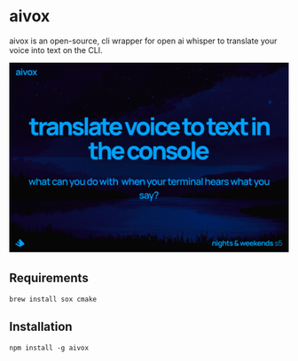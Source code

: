 # aivox

aivox is an open-source, cli wrapper for open ai whisper to translate your voice into text on the CLI.

![translate voice to text in the console.](./one_sentence_pitch.png)

## Requirements

```
brew install sox cmake
```

## Installation

```
npm install -g aivox
```
